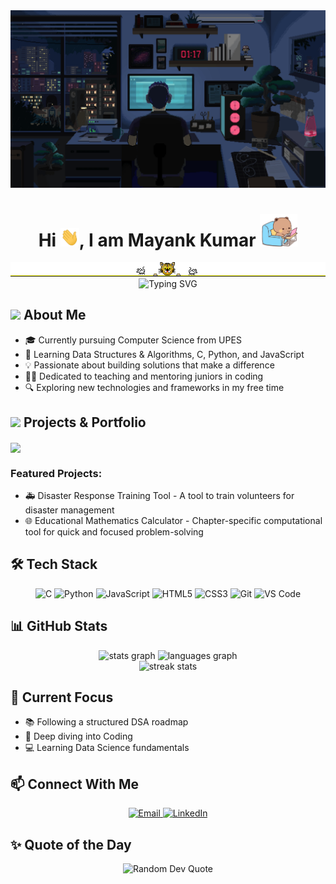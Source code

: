 <div align="center">
    <img src="https://github.com/mayank-kumar-27/mayank-kumar-27/blob/main/Assets/Banner.gif" alt="GitHub Banner"/>
  </div>
<h1 align="center">Hi <img src="https://github.com/mayank-kumar-27/mayank-kumar-27/blob/main/Assets/Hi.gif" alt="Banner" width="30">, I am Mayank Kumar <img src="https://github.com/mayank-kumar-27/mayank-kumar-27/blob/main/Assets/name.gif" alt="name" width="60px"></h1>
<img src="https://github.com/mayank-kumar-27/mayank-kumar-27/blob/main/Assets/Border1.gif" alt="Border1" width="1100">
<div align="center">
  <img src="https://readme-typing-svg.herokuapp.com?font=Fira+Code&size=25&duration=3000&pause=1000&color=2E97CB&center=true&vCenter=true&random=false&width=600&height=100&lines=Computer+Science+Student;Passionate+Programmer;Problem+Solver;Aspiring+Developer" alt="Typing SVG" />
</div>

## <img src="https://media.giphy.com/media/hvRJCLFzcasrR4ia7z/giphy.gif" width="25px"> About Me

- 🎓 Currently pursuing Computer Science from UPES
- 🌱 Learning Data Structures & Algorithms, C, Python, and JavaScript
- 💡 Passionate about building solutions that make a difference
- 🧑‍🏫 Dedicated to teaching and mentoring juniors in coding
- 🔍 Exploring new technologies and frameworks in my free time

## <img src="https://media.giphy.com/media/WUlplcMpOCEmTGBtBW/giphy.gif" width="30"> Projects & Portfolio

<a href="https://mayank-kumar-portfolio.vercel.app/">
  <img align="center" src="https://img.shields.io/badge/Portfolio-255E63?style=for-the-badge&logo=About.me&logoColor=white" />
</a>

### Featured Projects:
- 🚑 Disaster Response Training Tool - A tool to train volunteers for disaster management
- 🌐 Educational Mathematics Calculator - Chapter-specific computational tool for quick and focused problem-solving

## 🛠️ Tech Stack

<div align="center">
  
![C](https://img.shields.io/badge/C-00599C?style=for-the-badge&logo=c&logoColor=white)
![Python](https://img.shields.io/badge/Python-3776AB?style=for-the-badge&logo=python&logoColor=white)
![JavaScript](https://img.shields.io/badge/JavaScript-F7DF1E?style=for-the-badge&logo=javascript&logoColor=black)
![HTML5](https://img.shields.io/badge/HTML5-E34F26?style=for-the-badge&logo=html5&logoColor=white)
![CSS3](https://img.shields.io/badge/CSS3-1572B6?style=for-the-badge&logo=css3&logoColor=white)
![Git](https://img.shields.io/badge/GIT-E44C30?style=for-the-badge&logo=git&logoColor=white)
![VS Code](https://img.shields.io/badge/VS_Code-0078D4?style=for-the-badge&logo=visual%20studio%20code&logoColor=white)

</div>

## 📊 GitHub Stats

<div align="center">
  <img src="https://github-readme-stats.vercel.app/api?username=yourusername&show_icons=true&theme=tokyonight" height="150" alt="stats graph" />
  <img src="https://github-readme-stats.vercel.app/api/top-langs/?username=yourusername&layout=compact&theme=tokyonight" height="150" alt="languages graph" />
</div>

<div align="center">
  <img src="https://github-readme-streak-stats.herokuapp.com/?user=yourusername&theme=tokyonight" alt="streak stats" />
</div>

## 🧠 Current Focus

- 📚 Following a structured DSA roadmap
- 🌱 Deep diving into Coding
- 💻 Learning Data Science fundamentals

## 📫 Connect With Me

<div align="center">
 <a href="mailto:mayankkumar.27062007@gmail.com">
  <img src="https://img.shields.io/badge/Email-D14836?style=for-the-badge&logo=gmail&logoColor=white" alt="Email" />
</a>
<a href="https://www.linkedin.com/in/kumarmayankupes" target="_blank" rel="noopener noreferrer">
  <img src="https://img.shields.io/badge/LinkedIn-0077B5?style=for-the-badge&logo=linkedin&logoColor=white" alt="LinkedIn" />
</a>
</div>

## ✨ Quote of the Day

<div align="center">
  <img src="https://quotes-github-readme.vercel.app/api?type=horizontal&theme=tokyonight" alt="Random Dev Quote" />
</div>
